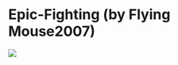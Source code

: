 <!--
id: 814159767
link: http://tumblr.atmos.org/post/814159767/epic-fighting-by-flying-mouse2007
slug: epic-fighting-by-flying-mouse2007
date: Wed Jul 14 2010 23:34:45 GMT-0700 (PDT)
publish: 2010-07-014
tags: 
title: Epic-Fighting (by Flying Mouse2007)
-->


Epic-Fighting (by Flying Mouse2007)
===================================

![](http://31.media.tumblr.com/tumblr_l5l69ysVvl1qz4sngo1_400.jpg)

